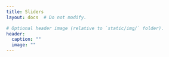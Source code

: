 ```yaml
---
title: Sliders
layout: docs  # Do not modify.

# Optional header image (relative to `static/img/` folder).
header:
  caption: ""
  image: ""
---
```


